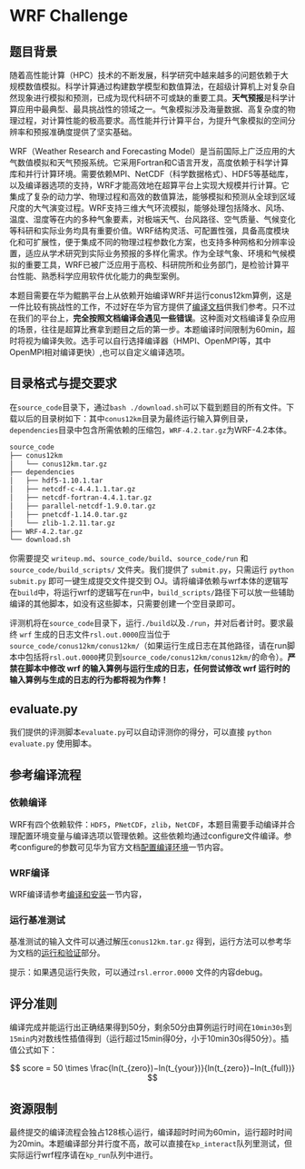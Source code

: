 # WRF Challenge

## 题目背景

随着高性能计算（HPC）技术的不断发展，科学研究中越来越多的问题依赖于大规模数值模拟。科学计算通过构建数学模型和数值算法，在超级计算机上对复杂自然现象进行模拟和预测，已成为现代科研不可或缺的重要工具。**天气预报**是科学计算应用中最典型、最具挑战性的领域之一。气象模拟涉及海量数据、高复杂度的物理过程，对计算性能的极高要求。高性能并行计算平台，为提升气象模拟的空间分辨率和预报准确度提供了坚实基础。

WRF（Weather Research and Forecasting Model）是当前国际上广泛应用的大气数值模拟和天气预报系统。它采用Fortran和C语言开发，高度依赖于科学计算库和并行计算环境。需要依赖MPI、NetCDF（科学数据格式）、HDF5等基础库，以及编译器选项的支持，WRF才能高效地在超算平台上实现大规模并行计算。它集成了复杂的动力学、物理过程和高效的数值算法，能够模拟和预测从全球到区域尺度的大气演变过程。WRF支持三维大气环流模拟，能够处理包括降水、风场、温度、湿度等在内的多种气象要素，对极端天气、台风路径、空气质量、气候变化等科研和实际业务均具有重要价值。WRF结构灵活、可配置性强，具备高度模块化和可扩展性，便于集成不同的物理过程参数化方案，也支持多种网格和分辨率设置，适应从学术研究到实际业务预报的多样化需求。作为全球气象、环境和气候模拟的重要工具，WRF已被广泛应用于高校、科研院所和业务部门，是检验计算平台性能、熟悉科学应用软件优化能力的典型案例。

本题目需要在华为鲲鹏平台上从依赖开始编译WRF并运行conus12km算例，这是一件比较有挑战性的工作，不过好在华为官方提供了[编译文档](https://www.hikunpeng.com/document/detail/zh/kunpenghpcs/hpcindapp/prtg-osc/openmind_kunpengwrf_02_0001.html)供我们参考。只不过在我们的平台上，**完全按照文档编译会遇见一些错误**。这种面对文档编译复杂应用的场景，往往是超算比赛拿到题目之后的第一步。本题编译时间限制为60min，超时将视为编译失败。选手可以自行选择编译器（HMPI、OpenMPI等，其中OpenMPI相对编译更快）,也可以自定义编译选项。

## 目录格式与提交要求

在`source_code`目录下，通过`bash ./download.sh`可以下载到题目的所有文件。下载以后的目录树如下：其中`conus12km`目录为最终运行输入算例目录，`dependencies`目录中包含所需依赖的压缩包，`WRF-4.2.tar.gz`为WRF-4.2本体。

```bash
source_code
├── conus12km
│   └── conus12km.tar.gz
├── dependencies
│   ├── hdf5-1.10.1.tar
│   ├── netcdf-c-4.4.1.1.tar.gz
│   ├── netcdf-fortran-4.4.1.tar.gz
│   ├── parallel-netcdf-1.9.0.tar.gz
│   ├── pnetcdf-1.14.0.tar.gz
│   └── zlib-1.2.11.tar.gz
├── WRF-4.2.tar.gz
└── download.sh
```

你需要提交 `writeup.md`、`source_code/build`、`source_code/run` 和 `source_code/build_scripts/` 文件夹。我们提供了 `submit.py`，只需运行 `python submit.py` 即可一键生成提交文件提交到 OJ。请将编译依赖与wrf本体的逻辑写在`build`中，将运行wrf的逻辑写在`run`中，`build_scripts/`路径下可以放一些辅助编译的其他脚本，如没有这些脚本，只需要创建一个空目录即可。

评测机将在`source_code`目录下，运行`./build`以及`./run`，并对后者计时。要求最终 `wrf` 生成的日志文件`rsl.out.0000`应当位于 `source_code/conus12km/conus12km/`（如果运行生成日志在其他路径，请在run脚本中包括将`rsl.out.0000`拷贝到`source_code/conus12km/conus12km/`的命令）。**严禁在脚本中修改 wrf 的输入算例与运行生成的日志，任何尝试修改 wrf 运行时的输入算例与生成的日志的行为都将视为作弊！**

## evaluate.py

我们提供的评测脚本`evaluate.py`可以自动评测你的得分，可以直接 `python evaluate.py` 使用脚本。

## 参考编译流程

### 依赖编译

WRF有四个依赖软件：`HDF5`，`PNetCDF`，`zlib`，`NetCDF`，本题目需要手动编译并合理配置环境变量与编译选项以管理依赖。这些依赖均通过configure文件编译。参考configure的参数可见华为官方文档[配置编译环境](https://www.hikunpeng.com/document/detail/zh/kunpenghpcs/hpcindapp/prtg-osc/openmind_kunpengwrf_02_0005.html)一节内容。

### WRF编译

WRF编译请参考[编译和安装](https://www.hikunpeng.com/document/detail/zh/kunpenghpcs/hpcindapp/prtg-osc/openmind_kunpengwrf_02_0012.html)一节内容，

### 运行基准测试

基准测试的输入文件可以通过解压`conus12km.tar.gz` 得到，运行方法可以参考华为文档的[运行和验证](https://www.hikunpeng.com/document/detail/zh/kunpenghpcs/hpcindapp/prtg-osc/openmind_kunpengwrf_02_0001.html)部分。

提示：如果遇见运行失败，可以通过`rsl.error.0000` 文件的内容debug。

## 评分准则

编译完成并能运行出正确结果得到50分，剩余50分由算例运行时间在`10min30s`到`15min`内对数线性插值得到（运行超过15min得0分，小于10min30s得50分）。插值公式如下：

$$
score = 50 \times \frac{ln(t_{zero})−ln(t_{your})}{ln(t_{zero})−ln(t_{full})}
$$

## 资源限制
最终提交的编译流程会独占128核心运行，编译超时时间为60min，运行超时时间为20min。本题编译部分并行度不高，故可以直接在`kp_interact`队列里测试，但实际运行wrf程序请在`kp_run`队列中进行。